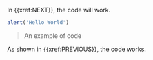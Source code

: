 In {{xref:NEXT}}, the code will work.

```javascript
alert('Hello World')
```

> An example of code

As shown in {{xref:PREVIOUS}}, the code works.
